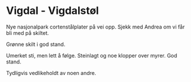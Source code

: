 # Vigdal - Vigdalstøl

Nye nasjonalpark cortenstålplater på vei opp. Sjekk med Andrea om vi får bli med på skiltet. 

Grønne skilt i god stand.

Umerket sti, men lett å følge. Steinlagt og noe klopper over myrer. God stand. 

Tydligvis vedlikeholdt av noen andre.
